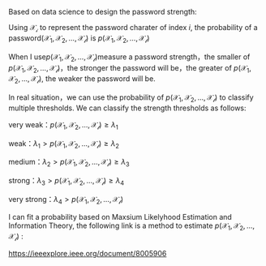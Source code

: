 Based on data science to design the password strength:

Using $\mathcal{X_i}$ to represent the password charater of index $i$, the probability of a password$(\mathcal{X_1}, \mathcal{X_2}, \dots, \mathcal{X_l})$ is $p(\mathcal{X_1}, \mathcal{X_2}, \dots, \mathcal{X_l})$

When I use$p(\mathcal{X_1}, \mathcal{X_2}, \dots, \mathcal{X_l})$measure a password strength，the smaller of $p(\mathcal{X_1}, \mathcal{X_2}, \dots, \mathcal{X_l})$，the stronger the password will be，the greater of $p(\mathcal{X_1}, \mathcal{X_2}, \dots, \mathcal{X_l})$, the weaker the password will be. 

In real situation，we can use the probability of $p(\mathcal{X_1}, \mathcal{X_2}, \dots, \mathcal{X_l})$ to classify multiple thresholds. We can classify the strength thresholds as follows:

very weak：$p(\mathcal{X_1}, \mathcal{X_2}, \dots, \mathcal{X_l}) \geq \lambda_{\mathcal{1}}$

weak：$\lambda_{\mathcal{1}} > p(\mathcal{X_1}, \mathcal{X_2}, \dots, \mathcal{X_l}) \geq \lambda_{\mathcal{2}}$

medium：$\lambda_{\mathcal{2}} > p(\mathcal{X_1}, \mathcal{X_2}, \dots, \mathcal{X_l}) \geq \lambda_{\mathcal{3}}$

strong：$\lambda_{\mathcal{3}} > p(\mathcal{X_1}, \mathcal{X_2}, \dots, \mathcal{X_l}) \geq \lambda_{\mathcal{4}}$

very strong：$\lambda_{\mathcal{4}} > p(\mathcal{X_1}, \mathcal{X_2}, \dots, \mathcal{X_l})$



I can fit a probability based on Maxsium Likelyhood Estimation and Information Theory, the following link is a method to estimate  $p(\mathcal{X_1}, \mathcal{X_2}, \dots, \mathcal{X_l})$ :

https://ieeexplore.ieee.org/document/8005906

